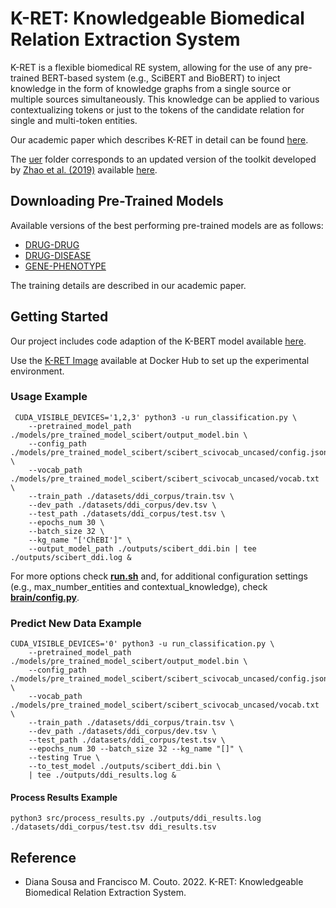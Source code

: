 # K-RET: Knowledgeable Biomedical Relation Extraction System

K-RET is a flexible biomedical RE system, allowing for the use of any pre-trained BERT-based system (e.g., SciBERT and BioBERT) to inject knowledge in the form of knowledge graphs from a single source or multiple sources simultaneously. This knowledge can be applied to various contextualizing tokens or just to the tokens of the candidate relation for single and multi-token entities.

Our academic paper which describes K-RET in detail can be found [here]().

The [uer](/uer/) folder corresponds to an updated version of the toolkit developed by [Zhao et al. (2019)](https://aclanthology.org/D19-3041) available [here](https://github.com/dbiir/UER-py). 

## Downloading Pre-Trained Models

Available versions of the best performing pre-trained models are as follows:

* [DRUG-DRUG](https://drive.google.com/drive/folders/1-XRHAz1IY5C1L5GMqKrKWxEnwIVfhU-d?usp=sharing)
* [DRUG-DISEASE](https://drive.google.com/drive/folders/10fIQlKdJEJk-C4bQkB4WkNfk0gmcgKXx?usp=sharing)
* [GENE-PHENOTYPE](https://drive.google.com/drive/folders/1GR67jrAC9jxwliPdGFvUUSolWcpvhKlO?usp=sharing)

The training details are described in our academic paper.

## Getting Started

Our project includes code adaption of the K-BERT model available [here](https://github.com/autoliuweijie/K-BERT).

Use the [K-RET Image](https://hub.docker.com/r/dpavot/kret) available at Docker Hub to set up the experimental environment.

### Usage Example

````
 CUDA_VISIBLE_DEVICES='1,2,3' python3 -u run_classification.py \
    --pretrained_model_path ./models/pre_trained_model_scibert/output_model.bin \
    --config_path ./models/pre_trained_model_scibert/scibert_scivocab_uncased/config.json \
    --vocab_path ./models/pre_trained_model_scibert/scibert_scivocab_uncased/vocab.txt \
    --train_path ./datasets/ddi_corpus/train.tsv \
    --dev_path ./datasets/ddi_corpus/dev.tsv \
    --test_path ./datasets/ddi_corpus/test.tsv \
    --epochs_num 30 \
    --batch_size 32 \
    --kg_name "['ChEBI']" \
    --output_model_path ./outputs/scibert_ddi.bin | tee ./outputs/scibert_ddi.log &
````

For more options check [**run.sh**](/run.sh) and, for additional configuration settings (e.g., max_number_entities and contextual_knowledge), check [**brain/config.py**](/brain/config.py).

### Predict New Data Example

````
CUDA_VISIBLE_DEVICES='0' python3 -u run_classification.py \
    --pretrained_model_path ./models/pre_trained_model_scibert/output_model.bin \
    --config_path ./models/pre_trained_model_scibert/scibert_scivocab_uncased/config.json \
    --vocab_path ./models/pre_trained_model_scibert/scibert_scivocab_uncased/vocab.txt \
    --train_path ./datasets/ddi_corpus/train.tsv \
    --dev_path ./datasets/ddi_corpus/dev.tsv \
    --test_path ./datasets/ddi_corpus/test.tsv \
    --epochs_num 30 --batch_size 32 --kg_name "[]" \
    --testing True \
    --to_test_model ./outputs/scibert_ddi.bin \
    | tee ./outputs/ddi_results.log &
````

#### Process Results Example

````
python3 src/process_results.py ./outputs/ddi_results.log ./datasets/ddi_corpus/test.tsv ddi_results.tsv
````

## Reference

- Diana Sousa and Francisco M. Couto. 2022. K-RET: Knowledgeable Biomedical Relation Extraction System.
